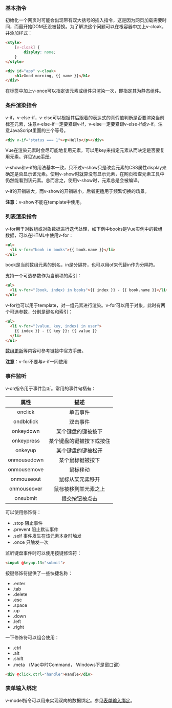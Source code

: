 ### 基本指令

初始化一个网页时可能会出现带有双大括号的插入指令，这是因为网页加载需要时间，而最开始DOM还没被替换。为了解决这个问题可以在根容器中加上v-cloak，并添加样式：

```html
<style>
    [v-cloak] {
        display: none;
    }
</style>

<div id="app" v-cloak>
    <h1>Good morning, {{ name }}</h1>
</div>
```

在标签中加上v-once可以指定该元素或组件只渲染一次，即指定其为静态组件。

### 条件渲染指令

v-if，v-else-if，v-else可以根据其后跟着的表达式的真假值判断是否要渲染当前标签元素，注意v-else-if一定要紧跟v-if，v-else一定要紧跟v-else-if或v-if。注意JavaScript里面的三个等号。

```html
<div v-if="status === 1"><p>Hello</p></div>
```

Vue在渲染元素时会尽可能地复用元素，可以用key来指定元素从而决定是否要复用元素。详见[Vue手册](https://cn.vuejs.org/v2/guide/conditional.html)。

v-show和v-if的用法基本一致，只不过v-show只是改变元素的CSS属性display来确定是否显示该元素。使用v-show时就算没有显示元素，在网页检查元素工具中仍然能看到该元素。总而言之，使用v-show时，元素总是会被编译。

v-if的开销较大，而v-show的开销较小，后者更适用于频繁切换的场景。

**注意**：v-show不能在template中使用。

### 列表渲染指令

v-for用于对数组或对象数据进行迭代处理，如下例中books是Vue实例中的数组数据，可以在HTML中使用v-for：

```html
<ul>
  <li v-for="book in books">{{ book.name }}</li>
</ul>
```

book是当前数组元素的别名，in是分隔符，也可以用of来代替in作为分隔符。

支持一个可选参数作为当前项的索引：

```html
<ul>
  <li v-for="(book, index) in books">{{ index }} - {{ book.name }}</li>
</ul>
```

v-for也可以用于template，对一组元素进行渲染。v-for可以用于对象，此时有两个可选参数，分别是键名和索引：

```html
<ul>
  <li v-for="(value, key, index) in user">
    {{ index }} - {{ key }}: {{ value }}
  </li>
</ul>
```

[数组更新]([https://cn.vuejs.org/v2/guide/list.html#%E6%95%B0%E7%BB%84%E6%9B%B4%E6%96%B0%E6%A3%80%E6%B5%8B](https://cn.vuejs.org/v2/guide/list.html#数组更新检测))等内容可参考链接中官方手册。

**注意**：v-for不要与v-if一同使用

### 事件监听

v-on指令用于事件监听。常用的事件句柄有：

|    属性     |           描述           |
| :---------: | :----------------------: |
|   onclick   |         单击事件         |
| ondblclick  |         双击事件         |
|  onkeydown  |    某个键盘的键被按下    |
| onkeypress  | 某个键盘的键被按下或按住 |
|   onkeyup   |    某个键盘的键被松开    |
| onmousedown |     某个鼠标键被按下     |
| onmousemove |         鼠标移动         |
| onmouseout  |     鼠标从某元素移开     |
| onmouseover |   鼠标被移到某元素之上   |
|  onsubmit   |      提交按钮被点击      |

可以使用修饰符：

- .stop  阻止事件
- .prevent  阻止默认事件
- .self  事件发生在该元素本身时触发
- .once  只触发一次

监听键盘事件时可以使用按键修饰符：

```html
<input @keyup.13="submit">
```

按键修饰符提供了一些快捷名称：

- .enter
- .tab
- .delete
- .esc
- .space
- .up
- .down
- .left
- .right

一下修饰符可以组合使用：

- .ctrl
- .alt
- .shift
- .meta （Mac中时Command， Windows下是窗口键）

```html
<div @click.ctrl="handle">Handle</div>
```

### 表单输入绑定

v-model指令可以用来实现双向的数据绑定。参见[表单输入绑定](https://cn.vuejs.org/v2/guide/forms.html)。

